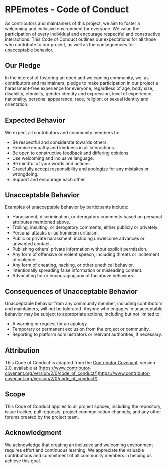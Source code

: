 # RPEmotes - Code of Conduct

As contributors and maintainers of this project, we aim to foster a welcoming and inclusive environment for everyone. We value the participation of every individual and encourage respectful and constructive interactions. This Code of Conduct outlines our expectations for all those who contribute to our project, as well as the consequences for unacceptable behavior.

## Our Pledge

In the interest of fostering an open and welcoming community, we, as contributors and maintainers, pledge to make participation in our project a harassment-free experience for everyone, regardless of age, body size, disability, ethnicity, gender identity and expression, level of experience, nationality, personal appearance, race, religion, or sexual identity and orientation.

## Expected Behavior

We expect all contributors and community members to:

- Be respectful and considerate towards others.
- Exercise empathy and kindness in all interactions.
- Be open to constructive feedback and differing opinions.
- Use welcoming and inclusive language.
- Be mindful of your words and actions.
- Gracefully accept responsibility and apologize for any mistakes or wrongdoing.
- Support and encourage each other.

## Unacceptable Behavior

Examples of unacceptable behavior by participants include:

- Harassment, discrimination, or derogatory comments based on personal attributes mentioned above.
- Trolling, insulting, or derogatory comments, either publicly or privately.
- Personal attacks or ad hominem criticism.
- Public or private harassment, including unwelcome advances or unwanted contact.
- Publishing others' private information without explicit permission.
- Any form of offensive or violent speech, including threats or incitement of violence.
- Any form of cheating, hacking, or other unethical behavior.
- Intentionally spreading false information or misleading content.
- Advocating for or encouraging any of the above behaviors.

## Consequences of Unacceptable Behavior

Unacceptable behavior from any community member, including contributors and maintainers, will not be tolerated. Anyone who engages in unacceptable behavior may be subject to appropriate actions, including but not limited to:

- A warning or request for an apology.
- Temporary or permanent exclusion from the project or community.
- Reporting to platform administrators or relevant authorities, if necessary.

## Attribution

This Code of Conduct is adapted from the [Contributor Covenant](https://www.contributor-covenant.org/version/2/0/code_of_conduct/), version 2.0, available at [https://www.contributor-covenant.org/version/2/0/code_of_conduct/](https://www.contributor-covenant.org/version/2/0/code_of_conduct/).

## Scope

This Code of Conduct applies to all project spaces, including the repository, issue tracker, pull requests, project communication channels, and any other forums created by the project team.

## Acknowledgment

We acknowledge that creating an inclusive and welcoming environment requires effort and continuous learning. We appreciate the valuable contributions and commitment of all community members in helping us achieve this goal.


